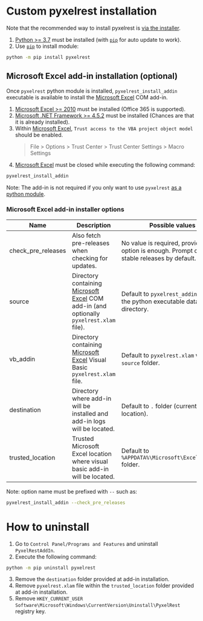 # Custom pyxelrest installation

Note that the recommended way to install pyxelrest is [via the installer](installer.md).

1. [Python >= 3.7](https://www.python.org/downloads/) must be installed (with [`pip`](https://pip.pypa.io/en/stable/) for auto update to work).
2. Use [`pip`](https://pip.pypa.io/en/stable/) to install module:
```bash
python -m pip install pyxelrest
```

## Microsoft Excel add-in installation (optional)

Once `pyxelrest` python module is installed, `pyxelrest_install_addin` executable is available to install the [Microsoft Excel] COM add-in.

1. [Microsoft Excel >= 2010](https://products.office.com/en-us/excel) must be installed (Office 365 is supported).
2. [Microsoft .NET Framework >= 4.5.2](http://go.microsoft.com/fwlink/?linkid=328856) must be installed (Chances are that it is already installed).
3. Within [Microsoft Excel], `Trust access to the VBA project object model` should be enabled.
   > File > Options > Trust Center > Trust Center Settings > Macro Settings
4. [Microsoft Excel] must be closed while executing the following command:
```bash
pyxelrest_install_addin
```

Note: The add-in is not required if you only want to use `pyxelrest` [as a python module](#using-as-a-module).

### Microsoft Excel add-in installer options

| Name | Description | Possible values |
|------|-------------|-----------------|
| check_pre_releases | Also fetch pre-releases when checking for updates. | No value is required, providing the option is enough. Prompt only for stable releases by default. |
| source | Directory containing [Microsoft Excel] COM add-in (and optionally `pyxelrest.xlam` file). | Default to `pyxelrest_addin` folder in the python executable data directory. |
| vb_addin | Directory containing [Microsoft Excel] Visual Basic `pyxelrest.xlam` file. | Default to `pyxelrest.xlam` within `source` folder. |
| destination | Directory where add-in will be installed and add-in logs will be located. | Default to `.` folder (current location). |
| trusted_location | Trusted Microsoft Excel location where visual basic add-in will be located. | Default to `%APPDATA%\Microsoft\Excel\XLSTART` folder. |

Note: option name must be prefixed with `--` such as:
```bash
pyxelrest_install_addin --check_pre_releases
```

# How to uninstall

1. Go to `Control Panel/Programs and Features` and uninstall `PyxelRestAddIn`.
2. Execute the following command:
```bash
python -m pip uninstall pyxelrest
```
3. Remove the `destination` folder provided at add-in installation.
4. Remove `pyxelrest.xlam` file within the `trusted_location` folder provided at add-in installation.
5. Remove `HKEY_CURRENT_USER` `Software\Microsoft\Windows\CurrentVersion\Uninstall\PyxelRest` registry key.

[Microsoft Excel]: https://products.office.com/en-us/excel

